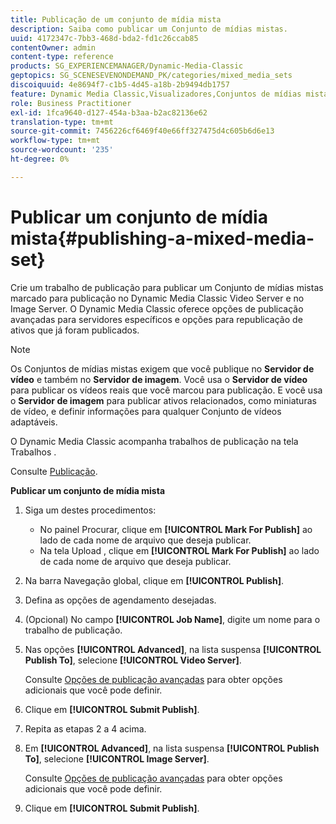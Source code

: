 ```yaml
---
title: Publicação de um conjunto de mídia mista
description: Saiba como publicar um Conjunto de mídias mistas.
uuid: 4172347c-7bb3-468d-bda2-fd1c26ccab85
contentOwner: admin
content-type: reference
products: SG_EXPERIENCEMANAGER/Dynamic-Media-Classic
geptopics: SG_SCENESEVENONDEMAND_PK/categories/mixed_media_sets
discoiquuid: 4e8694f7-c1b5-4d45-a18b-2b9494db1757
feature: Dynamic Media Classic,Visualizadores,Conjuntos de mídias mistas
role: Business Practitioner
exl-id: 1fca9640-d127-454a-b3aa-b2ac82136e62
translation-type: tm+mt
source-git-commit: 7456226cf6469f40e66ff327475d4c605b6d6e13
workflow-type: tm+mt
source-wordcount: '235'
ht-degree: 0%

---
```


# Publicar um conjunto de mídia mista{#publishing-a-mixed-media-set}

Crie um trabalho de publicação para publicar um Conjunto de mídias mistas marcado para publicação no Dynamic Media Classic Video Server e no Image Server. O Dynamic Media Classic oferece opções de publicação avançadas para servidores específicos e opções para republicação de ativos que já foram publicados.

>[!NOTE]
>
>Os Conjuntos de mídias mistas exigem que você publique no **Servidor de vídeo** e também no **Servidor de imagem**. Você usa o **Servidor de vídeo** para publicar os vídeos reais que você marcou para publicação. E você usa o **Servidor de imagem** para publicar ativos relacionados, como miniaturas de vídeo, e definir informações para qualquer Conjunto de vídeos adaptáveis.

O Dynamic Media Classic acompanha trabalhos de publicação na tela Trabalhos .

Consulte [Publicação](publishing-files.md#publishing_files).

<!-- 

Comment Type: remark
Last Modified By: unknown unknown 
Last Modified Date: 

<p>RB: Updated the following steps as per Cynthia email, 11/9/2012, added 11/12/2012</p>

 -->

**Publicar um conjunto de mídia mista**

1. Siga um destes procedimentos:

   * No painel Procurar, clique em **[!UICONTROL Mark For Publish]** ao lado de cada nome de arquivo que deseja publicar.
   * Na tela Upload , clique em **[!UICONTROL Mark For Publish]** ao lado de cada nome de arquivo que deseja publicar.

1. Na barra Navegação global, clique em **[!UICONTROL Publish]**.
1. Defina as opções de agendamento desejadas.
1. (Opcional) No campo **[!UICONTROL Job Name]**, digite um nome para o trabalho de publicação.
1. Nas opções **[!UICONTROL Advanced]**, na lista suspensa **[!UICONTROL Publish To]**, selecione **[!UICONTROL Video Server]**.

   Consulte [Opções de publicação avançadas](publishing-files.md#advanced_publish_options) para obter opções adicionais que você pode definir.

1. Clique em **[!UICONTROL Submit Publish]**.
1. Repita as etapas 2 a 4 acima.
1. Em **[!UICONTROL Advanced]**, na lista suspensa **[!UICONTROL Publish To]**, selecione **[!UICONTROL Image Server]**.

   Consulte [Opções de publicação avançadas](publishing-files.md#advanced_publish_options) para obter opções adicionais que você pode definir.

1. Clique em **[!UICONTROL Submit Publish]**.
